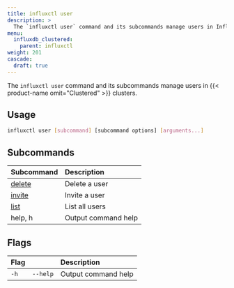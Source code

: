 ```yaml
---
title: influxctl user
description: >
  The `influxctl user` command and its subcommands manage users in InfluxDB clusters.
menu:
  influxdb_clustered:
    parent: influxctl
weight: 201
cascade:
  draft: true
---
```


The `influxctl user` command and its subcommands manage users in
{{< product-name omit="Clustered" >}} clusters.

## Usage

```sh
influxctl user [subcommand] [subcommand options] [arguments...]
```

## Subcommands

| Subcommand                                                               | Description         |
| :----------------------------------------------------------------------- | :------------------ |
| [delete](/influxdb/clustered/reference/cli/influxctl/user/delete/) | Delete a user       |
| [invite](/influxdb/clustered/reference/cli/influxctl/user/invite/) | Invite a user       |
| [list](/influxdb/clustered/reference/cli/influxctl/user/list/)     | List all users      |
| help, h                                                                  | Output command help |

## Flags

| Flag |          | Description         |
| :--- | :------- | :------------------ |
| `-h` | `--help` | Output command help |
